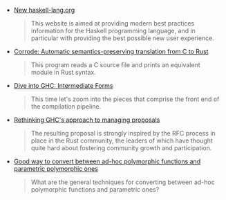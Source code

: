 -   [New haskell-lang.org](https://haskell-lang.org/announcements)

    > This website is aimed at providing modern best practices information for the Haskell programming language, and in particular with providing the best possible new user experience.

-   [Corrode: Automatic semantics-preserving translation from C to Rust](https://github.com/jameysharp/corrode)

    > This program reads a C source file and prints an equivalent module in Rust syntax.

-   [Dive into GHC: Intermediate Forms](http://www.stephendiehl.com/posts/ghc_02.html)

    > This time let's zoom into the pieces that comprise the front end of the compilation pipeline.

-   [Rethinking GHC's approach to managing proposals](https://ghc.haskell.org/trac/ghc/blog/rethinking-proposals)

    > The resulting proposal is strongly inspired by the RFC process in place in the Rust community, the leaders of which have thought quite hard about fostering community growth and participation.

-   [Good way to convert between ad-hoc polymorphic functions and parametric polymorphic ones](https://stackoverflow.com/questions/38326420/good-way-to-convert-between-ad-hoc-polymorphic-functions-and-parametric-polymorp)

    > What are the general techniques for converting between ad-hoc polymorphic functions and parametric ones?
